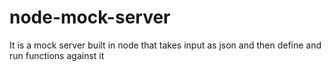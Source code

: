 # node-mock-server
It is a mock server built in node that takes input as json and then define and run functions against it
